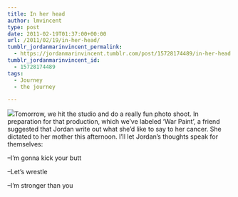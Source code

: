 ```yaml
---
title: In her head
author: lmvincent
type: post
date: 2011-02-19T01:37:00+00:00
url: /2011/02/19/in-her-head/
tumblr_jordanmarinvincent_permalink:
  - https://jordanmarinvincent.tumblr.com/post/15728174489/in-her-head
tumblr_jordanmarinvincent_id:
  - 15728174489
tags:
  - Journey
  - the journey

---
```

![][1]Tomorrow, we hit the studio and do a really fun photo shoot. In preparation for that production, which we&rsquo;ve labeled &lsquo;War Paint&rsquo;, a friend suggested that Jordan write out what she&rsquo;d like to say to her cancer. She dictated to her mother this afternoon. I&rsquo;ll let Jordan&rsquo;s thoughts speak for themselves:

&ndash;I&rsquo;m gonna kick your butt

&ndash;Let&rsquo;s wrestle 

&ndash;I&rsquo;m stronger than you

 [1]: https://media.tumblr.com/tumblr_lyvp9rFkFa1r5aaue.jpg